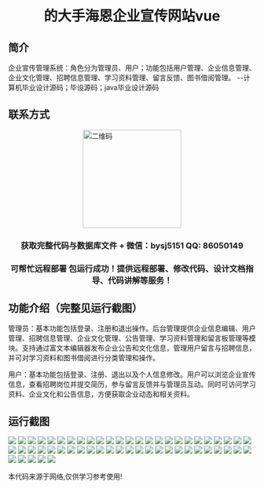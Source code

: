 <p><h1 align="center">的大手海恩企业宣传网站vue</h1></p>

## 简介
企业宣传管理系统：角色分为管理员、用户；功能包括用户管理、企业信息管理、企业文化管理、招聘信息管理、学习资料管理、留言反馈、图书借阅管理。    --计算机毕业设计源码；毕设源码；java毕业设计源码


## 联系方式
<img src="https://bs-1329754181.cos.ap-shanghai.myqcloud.com/wx.jpg" alt="二维码" style="display: block; margin: 0 auto;" width="200px">
<p><h3 align="center">获取完整代码与数据库文件 + 微信：bysj5151 QQ: 86050149</h3></p>
<p><h3 align="center">可帮忙远程部署 包运行成功！提供远程部署、修改代码、设计文档指导、代码讲解等服务！</h3></p>

## 功能介绍（完整见运行截图）
管理员：基本功能包括登录、注册和退出操作。后台管理提供企业信息编辑、用户管理、招聘信息管理、企业文化管理、公告管理、学习资料管理和留言板管理等模块。支持通过富文本编辑器发布企业公告和文化信息，管理用户留言与招聘信息，并可对学习资料和图书借阅进行分类管理和操作。

用户：基本功能包括登录、注册、退出以及个人信息修改。用户可以浏览企业宣传信息，查看招聘岗位并提交简历，参与留言反馈并与管理员互动。同时可访问学习资料、企业文化和公告信息，方便获取企业动态和相关资料。


## 运行截图
![](https://bs-1329754181.cos.ap-shanghai.myqcloud.com/ssm/DaShouHaiEn-enterprise-promotional-website/img/001.jpg)
![](https://bs-1329754181.cos.ap-shanghai.myqcloud.com/ssm/DaShouHaiEn-enterprise-promotional-website/img/002.jpg)
![](https://bs-1329754181.cos.ap-shanghai.myqcloud.com/ssm/DaShouHaiEn-enterprise-promotional-website/img/003.jpg)
![](https://bs-1329754181.cos.ap-shanghai.myqcloud.com/ssm/DaShouHaiEn-enterprise-promotional-website/img/004.jpg)
![](https://bs-1329754181.cos.ap-shanghai.myqcloud.com/ssm/DaShouHaiEn-enterprise-promotional-website/img/005.jpg)
![](https://bs-1329754181.cos.ap-shanghai.myqcloud.com/ssm/DaShouHaiEn-enterprise-promotional-website/img/006.jpg)
![](https://bs-1329754181.cos.ap-shanghai.myqcloud.com/ssm/DaShouHaiEn-enterprise-promotional-website/img/007.jpg)
![](https://bs-1329754181.cos.ap-shanghai.myqcloud.com/ssm/DaShouHaiEn-enterprise-promotional-website/img/008.jpg)
![](https://bs-1329754181.cos.ap-shanghai.myqcloud.com/ssm/DaShouHaiEn-enterprise-promotional-website/img/009.jpg)
![](https://bs-1329754181.cos.ap-shanghai.myqcloud.com/ssm/DaShouHaiEn-enterprise-promotional-website/img/010.jpg)
![](https://bs-1329754181.cos.ap-shanghai.myqcloud.com/ssm/DaShouHaiEn-enterprise-promotional-website/img/011.jpg)
![](https://bs-1329754181.cos.ap-shanghai.myqcloud.com/ssm/DaShouHaiEn-enterprise-promotional-website/img/012.jpg)
![](https://bs-1329754181.cos.ap-shanghai.myqcloud.com/ssm/DaShouHaiEn-enterprise-promotional-website/img/013.jpg)
![](https://bs-1329754181.cos.ap-shanghai.myqcloud.com/ssm/DaShouHaiEn-enterprise-promotional-website/img/014.jpg)
![](https://bs-1329754181.cos.ap-shanghai.myqcloud.com/ssm/DaShouHaiEn-enterprise-promotional-website/img/015.jpg)
![](https://bs-1329754181.cos.ap-shanghai.myqcloud.com/ssm/DaShouHaiEn-enterprise-promotional-website/img/016.jpg)
![](https://bs-1329754181.cos.ap-shanghai.myqcloud.com/ssm/DaShouHaiEn-enterprise-promotional-website/img/017.jpg)
![](https://bs-1329754181.cos.ap-shanghai.myqcloud.com/ssm/DaShouHaiEn-enterprise-promotional-website/img/018.jpg)
![](https://bs-1329754181.cos.ap-shanghai.myqcloud.com/ssm/DaShouHaiEn-enterprise-promotional-website/img/019.jpg)
![](https://bs-1329754181.cos.ap-shanghai.myqcloud.com/ssm/DaShouHaiEn-enterprise-promotional-website/img/020.jpg)
![](https://bs-1329754181.cos.ap-shanghai.myqcloud.com/ssm/DaShouHaiEn-enterprise-promotional-website/img/021.jpg)
![](https://bs-1329754181.cos.ap-shanghai.myqcloud.com/ssm/DaShouHaiEn-enterprise-promotional-website/img/022.jpg)
![](https://bs-1329754181.cos.ap-shanghai.myqcloud.com/ssm/DaShouHaiEn-enterprise-promotional-website/img/023.jpg)
![](https://bs-1329754181.cos.ap-shanghai.myqcloud.com/ssm/DaShouHaiEn-enterprise-promotional-website/img/024.jpg)
![](https://bs-1329754181.cos.ap-shanghai.myqcloud.com/ssm/DaShouHaiEn-enterprise-promotional-website/img/025.jpg)
![](https://bs-1329754181.cos.ap-shanghai.myqcloud.com/ssm/DaShouHaiEn-enterprise-promotional-website/img/026.jpg)
![](https://bs-1329754181.cos.ap-shanghai.myqcloud.com/ssm/DaShouHaiEn-enterprise-promotional-website/img/027.jpg)
![](https://bs-1329754181.cos.ap-shanghai.myqcloud.com/ssm/DaShouHaiEn-enterprise-promotional-website/img/028.jpg)
![](https://bs-1329754181.cos.ap-shanghai.myqcloud.com/ssm/DaShouHaiEn-enterprise-promotional-website/img/029.jpg)
![](https://bs-1329754181.cos.ap-shanghai.myqcloud.com/ssm/DaShouHaiEn-enterprise-promotional-website/img/030.jpg)
![](https://bs-1329754181.cos.ap-shanghai.myqcloud.com/ssm/DaShouHaiEn-enterprise-promotional-website/img/031.jpg)
![](https://bs-1329754181.cos.ap-shanghai.myqcloud.com/ssm/DaShouHaiEn-enterprise-promotional-website/img/032.jpg)
![](https://bs-1329754181.cos.ap-shanghai.myqcloud.com/ssm/DaShouHaiEn-enterprise-promotional-website/img/033.jpg)
![](https://bs-1329754181.cos.ap-shanghai.myqcloud.com/ssm/DaShouHaiEn-enterprise-promotional-website/img/034.jpg)
![](https://bs-1329754181.cos.ap-shanghai.myqcloud.com/ssm/DaShouHaiEn-enterprise-promotional-website/img/035.jpg)
![](https://bs-1329754181.cos.ap-shanghai.myqcloud.com/ssm/DaShouHaiEn-enterprise-promotional-website/img/036.jpg)
![](https://bs-1329754181.cos.ap-shanghai.myqcloud.com/ssm/DaShouHaiEn-enterprise-promotional-website/img/037.jpg)
![](https://bs-1329754181.cos.ap-shanghai.myqcloud.com/ssm/DaShouHaiEn-enterprise-promotional-website/img/038.jpg)
![](https://bs-1329754181.cos.ap-shanghai.myqcloud.com/ssm/DaShouHaiEn-enterprise-promotional-website/img/039.jpg)
![](https://bs-1329754181.cos.ap-shanghai.myqcloud.com/ssm/DaShouHaiEn-enterprise-promotional-website/img/040.jpg)
![](https://bs-1329754181.cos.ap-shanghai.myqcloud.com/ssm/DaShouHaiEn-enterprise-promotional-website/img/041.jpg)
![](https://bs-1329754181.cos.ap-shanghai.myqcloud.com/ssm/DaShouHaiEn-enterprise-promotional-website/img/042.jpg)
![](https://bs-1329754181.cos.ap-shanghai.myqcloud.com/ssm/DaShouHaiEn-enterprise-promotional-website/img/043.jpg)
![](https://bs-1329754181.cos.ap-shanghai.myqcloud.com/ssm/DaShouHaiEn-enterprise-promotional-website/img/044.jpg)
![](https://bs-1329754181.cos.ap-shanghai.myqcloud.com/ssm/DaShouHaiEn-enterprise-promotional-website/img/045.jpg)
![](https://bs-1329754181.cos.ap-shanghai.myqcloud.com/ssm/DaShouHaiEn-enterprise-promotional-website/img/046.jpg)
![](https://bs-1329754181.cos.ap-shanghai.myqcloud.com/ssm/DaShouHaiEn-enterprise-promotional-website/img/047.jpg)
![](https://bs-1329754181.cos.ap-shanghai.myqcloud.com/ssm/DaShouHaiEn-enterprise-promotional-website/img/048.jpg)
![](https://bs-1329754181.cos.ap-shanghai.myqcloud.com/ssm/DaShouHaiEn-enterprise-promotional-website/img/049.jpg)
![](https://bs-1329754181.cos.ap-shanghai.myqcloud.com/ssm/DaShouHaiEn-enterprise-promotional-website/img/050.jpg)
![](https://bs-1329754181.cos.ap-shanghai.myqcloud.com/ssm/DaShouHaiEn-enterprise-promotional-website/img/051.jpg)
![](https://bs-1329754181.cos.ap-shanghai.myqcloud.com/ssm/DaShouHaiEn-enterprise-promotional-website/img/052.jpg)
![](https://bs-1329754181.cos.ap-shanghai.myqcloud.com/ssm/DaShouHaiEn-enterprise-promotional-website/img/053.jpg)
![](https://bs-1329754181.cos.ap-shanghai.myqcloud.com/ssm/DaShouHaiEn-enterprise-promotional-website/img/054.jpg)
![](https://bs-1329754181.cos.ap-shanghai.myqcloud.com/ssm/DaShouHaiEn-enterprise-promotional-website/img/055.jpg)

<p>本代码来源于网络,仅供学习参考使用!</p>
